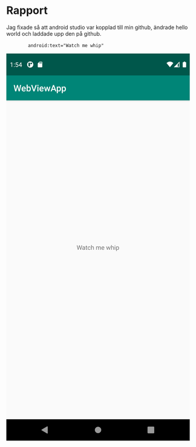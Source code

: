 
# Rapport

Jag fixade så att android studio var kopplad till min github, ändrade hello world och laddade upp den på github.


```
        android:text="Watch me whip"
```


![](hello.png)


